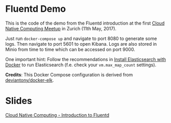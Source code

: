 # Fluentd Demo

This is the code of the demo from the Fluentd introduction at the first [Cloud Native Computing Meetup](https://www.meetup.com/de-DE/Cloud-Native-Computing-Switzerland/events/238924689/)
in Zurich (11th May, 2017).

Just run `docker-compose up` and navigate to port 8080 to generate some logs.
Then navigate to port 5601 to open Kibana. Logs are also stored in Minio from time to time which can be accessed on port 9000.

One important hint: Follow the recommendations in [Install Elasticsearch with Docker](https://www.elastic.co/guide/en/elasticsearch/reference/current/docker.html#docker-cli-run-prod-mode) to
run Elasticsearch (f.e. check your `vm.max_map_count` settings).

**Credits**: This Docker Compose configuration is derived from [deviantony/docker-elk](https://github.com/deviantony/docker-elk).

# Slides

[Cloud Native Computing - Introduction to Fluentd](https://speakerdeck.com/tobru/cloud-native-computing-introduction-to-fluentd)

